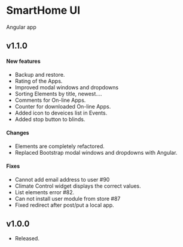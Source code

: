 SmartHome UI
===============

Angular app
## v1.1.0
#### New features
- Backup and restore.
- Rating of the Apps.
- Improved modal windows and dropdowns
- Sorting Elements by title, newest....
- Comments for On-line Apps.
- Counter for downloaded On-line Apps.
- Added icon to deveices list in Events.
- Added stop button to blinds.

#### Changes
- Elements are completely refactored.
- Replaced Bootstrap modal windows and dropdowns with Angular.

#### Fixes
- Cannot add email address to user #90
- Climate Control widget displays the correct values.
- List elements error #82.
- Can not install user module from store #87
- Fixed redirect after post/put a local app.

## v1.0.0
- Released.
